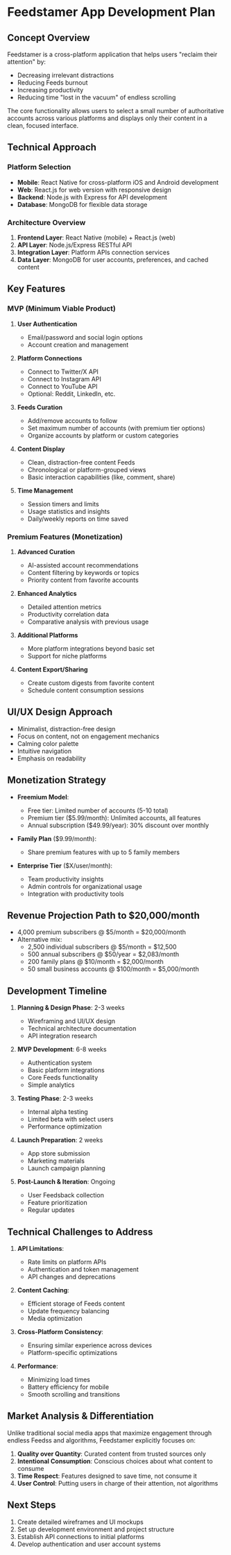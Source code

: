 # Feedstamer App Development Plan

## Concept Overview
Feedstamer is a cross-platform application that helps users "reclaim their attention" by:
- Decreasing irrelevant distractions
- Reducing Feeds burnout
- Increasing productivity
- Reducing time "lost in the vacuum" of endless scrolling

The core functionality allows users to select a small number of authoritative accounts across various platforms and displays only their content in a clean, focused interface.

## Technical Approach

### Platform Selection
- **Mobile**: React Native for cross-platform iOS and Android development
- **Web**: React.js for web version with responsive design
- **Backend**: Node.js with Express for API development
- **Database**: MongoDB for flexible data storage

### Architecture Overview
1. **Frontend Layer**: React Native (mobile) + React.js (web)
2. **API Layer**: Node.js/Express RESTful API
3. **Integration Layer**: Platform APIs connection services
4. **Data Layer**: MongoDB for user accounts, preferences, and cached content

## Key Features

### MVP (Minimum Viable Product)
1. **User Authentication**
   - Email/password and social login options
   - Account creation and management

2. **Platform Connections**
   - Connect to Twitter/X API
   - Connect to Instagram API
   - Connect to YouTube API
   - Optional: Reddit, LinkedIn, etc.

3. **Feeds Curation**
   - Add/remove accounts to follow
   - Set maximum number of accounts (with premium tier options)
   - Organize accounts by platform or custom categories

4. **Content Display**
   - Clean, distraction-free content Feeds
   - Chronological or platform-grouped views
   - Basic interaction capabilities (like, comment, share)

5. **Time Management**
   - Session timers and limits
   - Usage statistics and insights
   - Daily/weekly reports on time saved

### Premium Features (Monetization)
1. **Advanced Curation**
   - AI-assisted account recommendations
   - Content filtering by keywords or topics
   - Priority content from favorite accounts

2. **Enhanced Analytics**
   - Detailed attention metrics
   - Productivity correlation data
   - Comparative analysis with previous usage

3. **Additional Platforms**
   - More platform integrations beyond basic set
   - Support for niche platforms

4. **Content Export/Sharing**
   - Create custom digests from favorite content
   - Schedule content consumption sessions

## UI/UX Design Approach
- Minimalist, distraction-free design
- Focus on content, not on engagement mechanics
- Calming color palette
- Intuitive navigation
- Emphasis on readability

## Monetization Strategy
- **Freemium Model**:
  - Free tier: Limited number of accounts (5-10 total)
  - Premium tier ($5.99/month): Unlimited accounts, all features
  - Annual subscription ($49.99/year): 30% discount over monthly
  
- **Family Plan** ($9.99/month):
  - Share premium features with up to 5 family members

- **Enterprise Tier** ($X/user/month):
  - Team productivity insights
  - Admin controls for organizational usage
  - Integration with productivity tools

## Revenue Projection Path to $20,000/month
- 4,000 premium subscribers @ $5/month = $20,000/month
- Alternative mix:
  - 2,500 individual subscribers @ $5/month = $12,500
  - 500 annual subscribers @ $50/year = $2,083/month
  - 200 family plans @ $10/month = $2,000/month
  - 50 small business accounts @ $100/month = $5,000/month

## Development Timeline
1. **Planning & Design Phase**: 2-3 weeks
   - Wireframing and UI/UX design
   - Technical architecture documentation
   - API integration research

2. **MVP Development**: 6-8 weeks
   - Authentication system
   - Basic platform integrations
   - Core Feeds functionality
   - Simple analytics

3. **Testing Phase**: 2-3 weeks
   - Internal alpha testing
   - Limited beta with select users
   - Performance optimization

4. **Launch Preparation**: 2 weeks
   - App store submission
   - Marketing materials
   - Launch campaign planning

5. **Post-Launch & Iteration**: Ongoing
   - User Feedsback collection
   - Feature prioritization
   - Regular updates

## Technical Challenges to Address
1. **API Limitations**:
   - Rate limits on platform APIs
   - Authentication and token management
   - API changes and deprecations

2. **Content Caching**:
   - Efficient storage of Feeds content
   - Update frequency balancing
   - Media optimization

3. **Cross-Platform Consistency**:
   - Ensuring similar experience across devices
   - Platform-specific optimizations

4. **Performance**:
   - Minimizing load times
   - Battery efficiency for mobile
   - Smooth scrolling and transitions

## Market Analysis & Differentiation
Unlike traditional social media apps that maximize engagement through endless Feedss and algorithms, Feedstamer explicitly focuses on:

1. **Quality over Quantity**: Curated content from trusted sources only
2. **Intentional Consumption**: Conscious choices about what content to consume
3. **Time Respect**: Features designed to save time, not consume it
4. **User Control**: Putting users in charge of their attention, not algorithms

## Next Steps
1. Create detailed wireframes and UI mockups
2. Set up development environment and project structure
3. Establish API connections to initial platforms
4. Develop authentication and user account systems